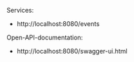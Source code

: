 Services:
* http://localhost:8080/events

Open-API-documentation:
* http://localhost:8080/swagger-ui.html